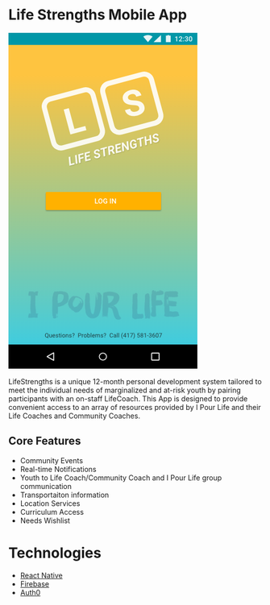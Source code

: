 # Life Strengths Mobile App

![Login Screen](https://github.com/IPourLIfe/LifeStrengths/blob/eb0891adb7ec39716d4998a0e3ed86443bd032f2/design/Login.png)

LifeStrengths is a unique 12-month personal development system tailored to meet the individual needs of marginalized and at-risk youth by pairing participants with an on-staff LifeCoach. This App is designed to provide convenient access to an array of resources provided by I Pour Life and their Life Coaches and Community Coaches. 

## Core Features

- Community Events
- Real-time Notifications
- Youth to Life Coach/Community Coach and I Pour Life group communication
- Transportaiton information
- Location Services
- Curriculum Access
- Needs Wishlist

# Technologies

- [React Native](https://www.google.com/url?sa=t&rct=j&q=&esrc=s&source=web&cd=1&cad=rja&uact=8&ved=0ahUKEwj4tv-Xwa3XAhUo44MKHfBGC3EQFggmMAA&url=https%3A%2F%2Ffacebook.github.io%2Freact-native%2F&usg=AOvVaw36VZTvChlASV_uddFhqO0N)
- [Firebase](https://firebase.google.com/)
- [Auth0](https://auth0.com/)
